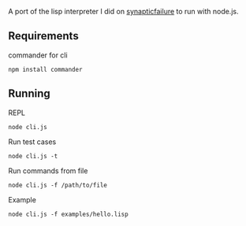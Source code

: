 A port of the lisp interpreter I did on [synapticfailure](http://synapticfailure.com/ai/lisp_js/) to run with node.js.

## Requirements
commander for cli
```
npm install commander
```

## Running

REPL
```
node cli.js
```

Run test cases
```
node cli.js -t
```

Run commands from file
```
node cli.js -f /path/to/file
```

Example
```
node cli.js -f examples/hello.lisp
```
